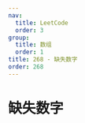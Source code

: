 ```yaml
---
nav:
  title: LeetCode
  order: 3
group:
  title: 数组
  order: 1
title: 268 - 缺失数字
order: 268
---
```


# 缺失数字
